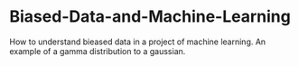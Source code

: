 # Biased-Data-and-Machine-Learning
How to understand bieased data in a project of machine learning. An example of a gamma distribution to a gaussian. 
